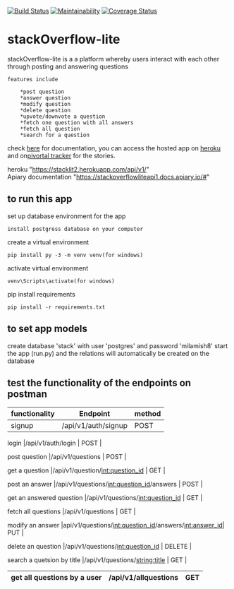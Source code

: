 [![Build Status](https://travis-ci.org/milamish/stackOverflow-lite-challenge2-3.svg?branch=challenge3)](https://travis-ci.org/milamish/stackOverflow-lite-challenge2-3)
[![Maintainability](https://api.codeclimate.com/v1/badges/cfd254b6354576148c47/maintainability)](https://codeclimate.com/github/milamish/stackOverflow-lite-challenge2-3/maintainability)
[![Coverage Status](https://coveralls.io/repos/github/milamish/stackOverflow-lite-challenge2-3/badge.svg?branch=challenge3)](https://coveralls.io/github/milamish/stackOverflow-lite-challenge2-3?branch=challenge3)

# stackOverflow-lite

stackOverflow-lite is a a platform whereby users interact with each other through posting and answering questions

```
features include
```
```
	*post question
	*answer question
	*modify question
	*delete question
	*upvote/downvote a question
	*fetch one question with all answers
	*fetch all question
	*search for a question
```
check <a href= "https://stackoverflowliteapi1.docs.apiary.io/#">here</a> for documentation, you can access
the hosted app on <a href= "https://stacklit2.herokuapp.com/api/v1/">heroku</a> and on<a href= "https://www.pivotaltracker.com/n/projects/2193473">pivortal tracker</a> for the stories.

heroku "https://stacklit2.herokuapp.com/api/v1/" <br>
Apiary documentation "https://stackoverflowliteapi1.docs.apiary.io/#"


<h2><strong>to run this app</strong></h2>

set up database environment for the app
```
install postgress database on your computer
```
create a virtual environment
```
pip install py -3 -m venv venv(for windows)
```
activate virtual environment
```
venv\Scripts\activate(for windows)
```
pip install requirements
```
pip install -r requirements.txt
```
<h2><strong>to set app models</strong></h2>
create database 'stack' with user 'postgres' and password 'milamish8'
start the app (run.py) and the relations will automatically be created on the database


<h2><strong>test the functionality of the endpoints on postman</strong></h2>

functionality              | Endpoint                                                 |      method           |
---------------------------|----------------------------------------------------------|-----------------------|
signup                     | /api/v1/auth/signup                                      |       POST            |

login                      |/api/v1/auth/login                                        |       POST            |

post question              |/api/v1/questions                                         |       POST            |

get a question             |/api/v1/question/<int:question_id>                        |       GET             |

post an answer             |/api/v1/questions/<int:question_id>/answers               |       POST            |

get an answered question   |/api/v1/questions/<int:question_id>                       |       GET             |

fetch all questions        |/api/v1/questions                                         |       GET             |

modify an answer           |api/v1/questions/<int:question_id>/answers/<int:answer_id>|       PUT             |

delete an question         |/api/v1/questions/<int:question_id>                       |       DELETE          |

search a quetsion by title |/api/v1/questions/<string:title>                          |       GET             |

get all questions by a user|/api/v1/allquestions                                      |       GET             |
---------------------------|----------------------------------------------------------|-----------------------|
